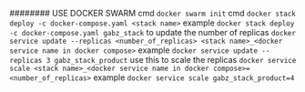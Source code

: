 ######## USE DOCKER SWARM
cmd `docker swarm init`
cmd `docker stack deploy -c docker-compose.yaml <stack name>` example `docker stack deploy -c docker-compose.yaml gabz_stack`
to update the number of replicas
`docker service update --replicas <number_of_replicas> <stack name>_<docker service name in docker compose>` example  `docker service update --replicas 3 gabz_stack_product`
use this to scale the replicas
`docker service scale <stack name>_<docker service name in docker compose>=<number_of_replicas>` 
example `docker service scale gabz_stack_product=4`